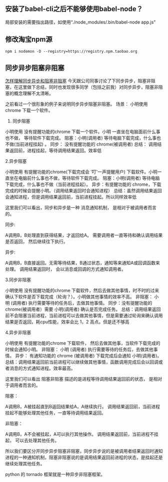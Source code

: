 ## 安装了babel-cli之后不能够使用babel-node？
局部安装的需要指出路径，如使用“./node_modules/.bin/babel-node app.js”




## 修改淘宝npm源
`npm i nodemon -D --registry=https://registry.npm.taobao.org`

## 同步异步阻塞非阻塞
[怎样理解同步异步和阻塞非阻塞](https://www.jianshu.com/p/9fa26b0b22a0)
今天跟公司同事讨论了下同步异步，阻塞非阻塞，在这里做下总结，同时也发现很多同学（包括之前我）对同步异步，阻塞非阻塞的概念理解不太清晰。

之前看过一个很形象的例子来说明同步异步阻塞非阻塞。
场景： 小明使用 chrome 下载一个软件。

1. 同步阻塞

小明使用 没有提醒功能的chrome 下载一个软件。小明 一直坐在电脑面前什么事也不做， 等待软件下载完成。
阻塞：小明(调用者) 等待电脑下载完成，什么事也不做(当前进程挂起) 。
同步： 没有提醒功能的 chrome(被调用者)
总结： 调用结果返回前，进程挂起，等待调用结果返回。效率低

2.异步阻塞

小明使用 有提醒功能的chrome(下载完成会 '叮'一声提醒用户) 下载软件。小明一直坐在电脑前什么事也不做，等待软件下载完成。
阻塞：小明(调用者) 等待电脑下载完成，什么事也不做（当前进程挂起）。
异步：有提醒功能的 chrome，下载完成的时候会提醒小明。（调用结果返回时会通知进程）
总结：虽然调用结果返回会通知进程，但是调用结果返回前，当前进程挂起。所以同样效率低

这里我们可以看出，同步和异步是一种 消息通知机制， 是相对于被调用者而言的。

同步:

A调用B，B处理直到获得结果，才返回给A。
需要调用者一直等待和确认调用结果是否返回， 然后继续往下执行。

异步:

A调用B，B直接返回。无需等待结果，B通过状态，通知等来通知A或回调函数来处理。
调用结果返回时， 会以消息或回调的方式通知调用者。

3.同步非阻塞

小明使用 没有提醒功能的chrome 下载软件，然后去做其他事情，时不时的过来确认下软件是否下载完成（轮询？）。小明做其他事情的效率不高。
非阻塞： 小明 (调用者) 执行需要等待的任务后，去做其他事情。
同步：没有提醒功能的 chrome(被调用者）需要 小明(调用者) 确认是否完成任务。
总结：调用结果返回前不会阻塞当前进程，当前进程可以去做其他事情，但是需要通过轮询来确认调用结果是否返回，耗cpu性能，效率会比 1，2 高点。但是还不够高

4.异步非阻塞

小明使用 有提醒功能的chrome 下载软件， 然后去做其他事，当软件下载完成的时候会通知小明。
非阻塞： 小明 (调用者) 执行需要等待的任务后，去做其他事情。
异步： 有通知功能的 chrome (被调用者) 下载完成后会通知 小明(调用者)。
总结：调用结果返回前当前进程可以继续做其他事情，函数调用完成后会以回调或者消息的方式通知进程。效率最高。

这里我们可以看出 阻塞非阻塞 描述的是进程等待调用结果返回前的状态， 是相对于调用者而言的。

阻塞：

A调用B，A被挂起直到B返回结果给A，A继续执行。
调用结果返回前，当前进程挂起不能够处理其他任务，一直等待调用结果返回。

非阻塞：

A调用B，A不会被挂起，A可以执行其他操作。
调用结果返回前，当前进程不挂起， 可以去处理其他任务。

所以我们要区分开同步异步阻塞非阻塞，同步异步说的是被调用者结果返回时通知进程的一种通知机制，阻塞非阻塞说的是调用结果返回前进程的状态，是挂起还是继续处理其他任务。

python 的 tornado 框架就是一种异步非阻塞框架。